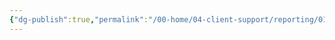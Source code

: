 ```yaml
---
{"dg-publish":true,"permalink":"/00-home/04-client-support/reporting/01-transaction-snapshot/"}
---
```


